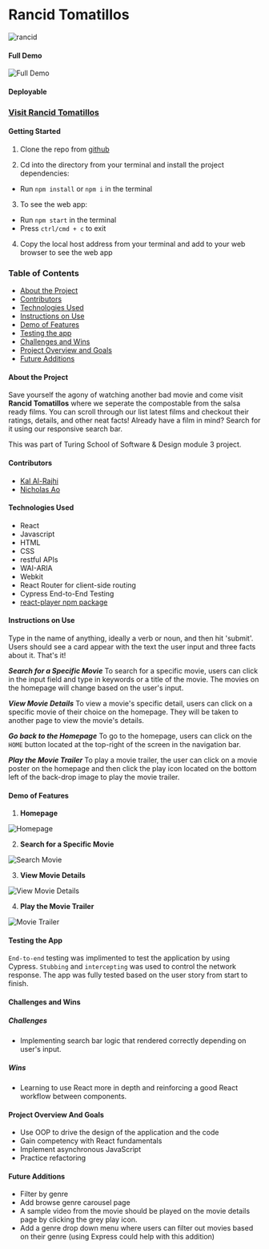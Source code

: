 # Rancid Tomatillos
![rancid](https://user-images.githubusercontent.com/97044701/169726343-2ad8586f-f9b5-4f5e-b0cc-a1b6eaa3c85d.gif)

#### Full Demo

![Full Demo](https://user-images.githubusercontent.com/89413678/169679208-971d8f57-81c1-49fb-8a3d-bfb6bd46861e.gif)

#### Deployable
### [Visit Rancid Tomatillos](https://rancid-tomtatillos.herokuapp.com/)

#### Getting Started
1. Clone the repo from [github](https://github.com/aominhlong/Rancid-Tomatillos)

2. Cd into the directory from your terminal and install the project dependencies:
- Run `npm install` or `npm i` in the terminal

3. To see the web app:
- Run `npm start` in the terminal
- Press `ctrl/cmd + c` to exit

4. Copy the local host address from your terminal and add to your web browser to see the web app

### Table of Contents
- [About the Project](#about-the-project)
- [Contributors](#contributors)
- [Technologies Used](#technologies-used)
- [Instructions on Use](#instructions-on-use)
- [Demo of Features](#demo-of-features)
- [Testing the app](#testing-the-app)
- [Challenges and Wins](#challenges-and-wins)
- [Project Overview and Goals](#project-overview-and-goals)
- [Future Additions](#future-additions)

#### About the Project
Save yourself the agony of watching another bad movie and come visit **Rancid Tomatillos** where we seperate the compostable from the salsa ready films. You can scroll through our list latest films and checkout their ratings, details, and other neat facts! Already have a film in mind? Search for it using our responsive search bar. 

This was part of Turing School of Software & Design module 3 project. 

#### Contributors
 - [Kal Al-Rajhi](https://github.com/kal-aalrajhi)
 - [Nicholas Ao](https://github.com/aominhlong)

#### Technologies Used
- React
- Javascript
- HTML
- CSS
- restful APIs
- WAI-ARIA 
- Webkit
- React Router for client-side routing
- Cypress End-to-End Testing
- [react-player npm package](https://www.npmjs.com/package/react-player)

#### Instructions on Use
Type in the name of anything, ideally a verb or noun, and then hit 'submit'. Users should see a card appear with the text the user input and three facts about it. That's it! 

**_Search for a Specific Movie_**
To search for a specific movie, users can click in the input field and type in keywords or a title of the movie. The movies on the homepage will change based on the user's input. 

**_View Movie Details_**
To view a movie's specific detail, users can click on a specific movie of their choice on the homepage. They will be taken to another page to view the movie's details. 

**_Go back to the Homepage_**
To go to the homepage, users can click on the `HOME` button located at the top-right of the screen in the navigation bar. 

**_Play the Movie Trailer_**
To play a movie trailer, the user can click on a movie poster on the homepage and then click the play icon located on the bottom left of the back-drop image to play the movie trailer.

#### Demo of Features
1. **Homepage**

![Homepage](https://user-images.githubusercontent.com/89413678/169678514-08800962-ac09-4f1f-925b-9ff47c6156d3.gif)

2. **Search for a Specific Movie**

![Search Movie](https://user-images.githubusercontent.com/89413678/169679198-5af2dba8-6f3e-469a-8f1b-df73240bbf10.gif)

3. **View Movie Details**

![View Movie Details](https://user-images.githubusercontent.com/89413678/169678863-739a151c-b7cb-4370-a429-8dd9eef287b9.gif)

4. **Play the Movie Trailer**

![Movie Trailer](https://user-images.githubusercontent.com/89413678/169679569-337a0798-86ea-4e1a-9a0e-a4bab21b83e1.gif)

#### Testing the App
`End-to-end` testing was implimented to test the application by using Cypress. `Stubbing` and `intercepting` was used to control the network response. The app was fully tested based on the user story from start to finish. 

#### Challenges and Wins

##### Challenges
- Implementing search bar logic that rendered correctly depending on user's input.

##### Wins
- Learning to use React more in depth and reinforcing a good React workflow between components.

#### Project Overview And Goals
- Use OOP to drive the design of the application and the code
- Gain competency with React fundamentals
- Implement asynchronous JavaScript
- Practice refactoring

#### Future Additions
- Filter by genre
- Add browse genre carousel page
- A sample video from the movie should be played on the movie details page by clicking the grey play icon.
- Add a genre drop down menu where users can filter out movies based on their genre (using Express could help with this addition)
